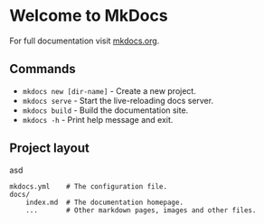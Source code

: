 # Welcome to MkDocs

For full documentation visit [mkdocs.org](https://www.mkdocs.org).

## Commands

* `mkdocs new [dir-name]` - Create a new project.
* `mkdocs serve` - Start the live-reloading docs server.
* `mkdocs build` - Build the documentation site.
* `mkdocs -h` - Print help message and exit.

## Project layout
asd

    mkdocs.yml    # The configuration file.
    docs/
        index.md  # The documentation homepage.
        ...       # Other markdown pages, images and other files.
